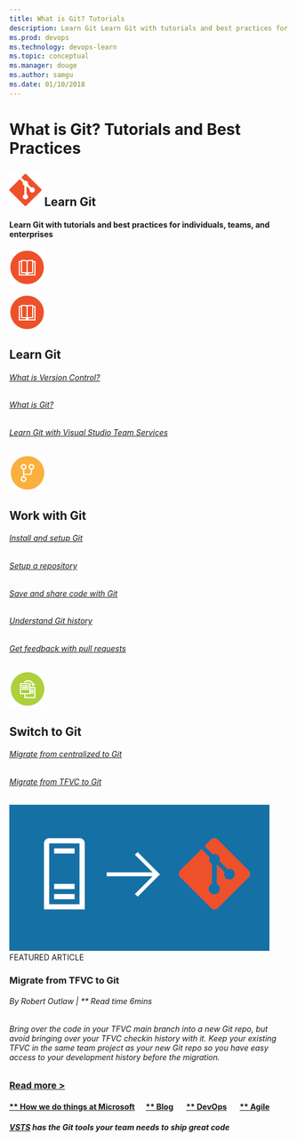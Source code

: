 ```yaml
---
title: What is Git? Tutorials
description: Learn Git Learn Git with tutorials and best practices for individuals, teams, and enterprises 
ms.prod: devops
ms.technology: devops-learn
ms.topic: conceptual
ms.manager: douge
ms.author: samgu
ms.date: 01/10/2018
---
```

# What is Git? Tutorials and Best Practices

## ![git-logo-58x58](_img/git-logo-58x58.png) Learn Git
#### Learn Git with tutorials and best practices for individuals, teams, and enterprises
![Icon of Book on Orange Background Symbolizing Learn Git](_img/LearnGit_64x-2.png)

![learn git icon](_img/LearnGit_64x-2.png)
## Learn Git
###### [What is Version Control?](git/what-is-version-control.md "What is Version Control?")
###### [What is Git?](git/what-is-git.md "What is Git?")
###### [Learn Git with Visual Studio Team Services](git/learn-git-with-team-services.md "Learn Git with Visual Studio Team Services")

![work with git icon](_img/WorkWithGit_64x-2.png)
## Work with Git
###### [Install and setup Git](git/install-and-set-up-git.md "Install and Setup Git")
###### [Setup a repository](git/set-up-a-git-repository.md "Setup a Git repository")
###### [Save and share code with Git](git/git-share-code.md "Save and share code with Git")
###### [Understand Git history](git/understand-git-history.md "Understand Git history")
###### [Get feedback with pull requests](git/git-pull-requests.md "Get feedback with pull requests")

![Switch to Git icon](_img/SwitchToGit_64x-2.png)
## Switch to Git
###### [Migrate from centralized to Git](git/centralized-to-git.md "Migrate from centralized to Git")
###### [Migrate from TFVC to Git](git/migrate-from-tfvc-to-git.md "Migrate from TFVC to Git")

![](_img/migrate-git-468x263.png)
FEATURED
ARTICLE
### Migrate from TFVC to Git
###### By Robert Outlaw | ** Read time 6mins
###### Bring over the code in your TFVC main branch into a new Git repo, but avoid bringing over your TFVC checkin history with it. Keep your existing TFVC in the same team project as your new Git repo so you have easy access to your development history before the migration.

### [Read more \>](git/migrate-from-tfvc-to-git.md)

#### [** How we do things at Microsoft](https://visualstudio.microsoft.com/articles/devopsmsft/overview)      [** Blog](https://blogs.msdn.microsoft.com/visualstudioalm "Blog")       [** DevOps](/azure/devops/what-is-devops)       [** Agile](/azure/devops/agile/what-is-agile "Agile")
##### [VSTS](https://visualstudio.microsoft.com/team-services/) has the Git tools your team needs to ship great code